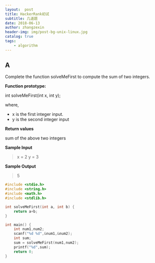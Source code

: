 ```yaml
---
layout:  post
title: HackerRank初试
subtitle: 几道题
date: 2018-06-13
author: zhangzexin
header-img: img/post-bg-unix-linux.jpg
catalog: true
tags:
    - algorithm
---
```

## A
Complete the function solveMeFirst to compute the sum of two integers.

**Function prototype:**

int solveMeFirst(int x, int y);

where,

- x is the first integer input.
- y is the second integer input

**Return values**

sum of the above two integers

**Sample Input**

> x = 2
> y = 3

**Sample Output**

> 5
```c
#include <stdio.h>
#include <string.h>
#include <math.h>
#include <stdlib.h>

int solveMeFirst(int a, int b) {
    return a+b;
}

int main() {
    int num1,num2;
    scanf("%d %d",&num1,&num2);
    int sum; 
    sum = solveMeFirst(num1,num2);
    printf("%d",sum);
    return 0;
}
```
